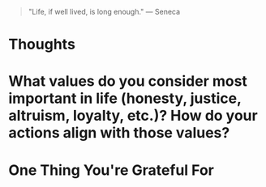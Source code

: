 
> \"Life, if well lived, is long enough.\" — Seneca

# Thoughts

# What values do you consider most important in life (honesty, justice, altruism, loyalty, etc.)? How do your actions align with those values?

# One Thing You're Grateful For

